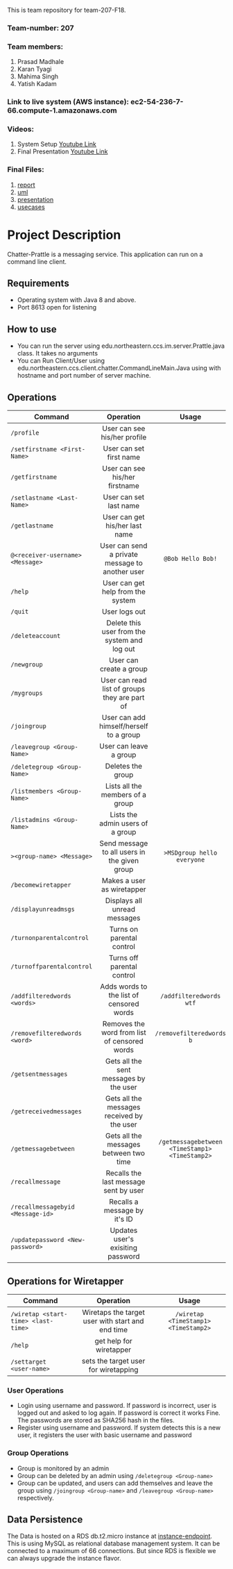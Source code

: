 This is team repository for team-207-F18.

### Team-number: 207

### Team members:
1. Prasad Madhale
2. Karan Tyagi
3. Mahima Singh
4. Yatish Kadam

### Link to live system (AWS instance): ec2-54-236-7-66.compute-1.amazonaws.com

### Videos:
1. System Setup [Youtube Link](https://youtu.be/oCAasm7kOOw)
2. Final Presentation [Youtube Link](https://youtu.be/1eL-v7ea_8o)

### Final Files:
1. [report](https://github.ccs.neu.edu/cs5500/team-207-F18/blob/final_submission/final/report.pdf)
2. [uml](https://github.ccs.neu.edu/cs5500/team-207-F18/blob/final_submission/final/uml.pdf)
3. [presentation](https://github.ccs.neu.edu/cs5500/team-207-F18/blob/final_submission/final/presentation.pdf)
4. [usecases](https://github.ccs.neu.edu/cs5500/team-207-F18/blob/final_submission/final/usecases.pdf)


# Project Description
Chatter-Prattle is a messaging service. This application can run on a command line client.

## Requirements
* Operating system with Java 8 and above.
* Port 8613 open for listening

## How to use
* You can run the server using edu.northeastern.ccs.im.server.Prattle.java class. It takes no arguments
* You can Run Client/User using edu.northeastern.ccs.client.chatter.CommandLineMain.Java using with hostname and port number of server machine.

## Operations

|            Command              |                     Operation                             |      Usage                |
| --------------------------      |:---------------------------------------------------------:|:-------------------------:|
| `/profile`                        | User can see his/her profile                              |                           |
| `/setfirstname <First-Name>`      | User can set first name                                   |                           |
| `/getfirstname`                   | User can see his/her firstname                            |                           |
| `/setlastname <Last-Name>`        | User can set last name                                    |                           |
| `/getlastname`                    | User can get his/her last name                            |                           |
| `@<receiver-username> <Message>`  | User can send a private message to another user           | `@Bob Hello Bob!`         |
| `/help`                           | User can get help from the system                         |                           |
| `/quit`                           | User logs out                                             |                           |
| `/deleteaccount`                  | Delete this user from the system and log out              |                           |
| `/newgroup`                       | User can create a group                                   |                           |
| `/mygroups`                       | User can read list of groups they are part of             |                           |
| `/joingroup`                      | User can add himself/herself to a group                   |                           |
| `/leavegroup <Group-Name>`        | User can leave a group                                    |                           |
| `/deletegroup <Group-Name>`       | Deletes the group                                         |                           |
| `/listmembers <Group-Name>`       | Lists all the members of a group                          |                           |
| `/listadmins <Group-Name>`        | Lists the admin users of a group                          |                           |
| `><group-name> <Message>`       | Send message to all users in the given group            |`>MSDgroup hello everyone`   |
| `/becomewiretapper`                | Makes a user as wiretapper                                |                          |
| `/displayunreadmsgs`               | Displays all unread messages                              |                          |
| `/turnonparentalcontrol`           | Turns on parental control                                 |                          |
| `/turnoffparentalcontrol`          | Turns off parental control                                |                          |
| `/addfilteredwords <words>`        | Adds words to the list of censored words                  | `/addfilteredwords wtf`  |
| `/removefilteredwords <word>`      | Removes the word from list of censored words              | `/removefilteredwords b` | 
| `/getsentmessages`                 | Gets all the sent messages by the user                    |                          |
| `/getreceivedmessages`             | Gets all the messages received by the user                |                          |
| `/getmessagebetween`               | Gets all the messages between two time |`/getmessagebetween <TimeStamp1> <TimeStamp2>`|
| `/recallmessage`                          | Recalls the last message sent by user                     |                          |
| `/recallmessagebyid <Message-id>`                          | Recalls a message by it's ID                     |                          |
| `/updatepassword <New-password>`                          | Updates user's exisiting password                     |                          |
## Operations for Wiretapper

|     Command        |      Operation      |      Usage    |
| --------------------------      |:---------------------------------------------------------:|:-------------------------:|
| `/wiretap <start-time> <last-time>` |  Wiretaps the target user with start and end time       | `/wiretap <TimeStamp1> <TimeStamp2>`|
|  `/help`        | get help for wiretapper   |     |
|  `/settarget <user-name>`        | sets the target user for wiretapping   |     |


### User Operations
* Login using username and password. If password is incorrect, user is logged out and asked to log again. If password is correct it works Fine. The passwords are stored as SHA256 hash in the files.
* Register using username and password. If system detects this is a new user, it registers the user with basic username and password

### Group Operations
* Group is monitored by an admin
* Group can be deleted by an admin using `/deletegroup <Group-name>`
* Group can be updated, and users can add themselves and leave the group using `/joingroup <Group-name>` and `/leavegroup <Group-name>` respectively.

## Data Persistence
The Data is hosted on a RDS db.t2.micro instance at [instance-endpoint](cs5500database.cvunqyiiwmc8.us-east-1.rds.amazonaws.com). This is using MySQL as relational database management system. It can be connected to a maximum of 66 connections. But since RDS is flexible we can always upgrade the instance flavor.
